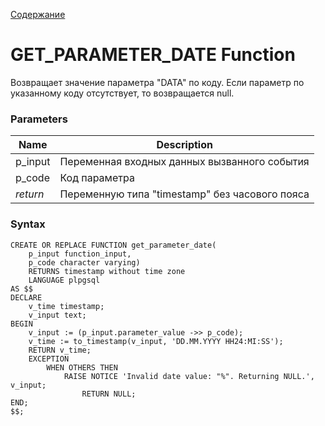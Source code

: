 [Содержание](index.md)

# **GET_PARAMETER_DATE Function**
Возвращает значение параметра "DATA" по коду. 
Если параметр по указанному коду отсутствует, то возвращается null.

### Parameters
| Name     | Description                                    |
|----------|------------------------------------------------|
| p_input  | Переменная входных данных вызванного события   |
| p_code   | Код параметра                                  |
| *return* | Переменную типа "timestamp" без часового пояса |

### Syntax
    CREATE OR REPLACE FUNCTION get_parameter_date(
        p_input function_input, 
        p_code character varying)
        RETURNS timestamp without time zone
        LANGUAGE plpgsql
    AS $$
    DECLARE
        v_time timestamp;
        v_input text;
    BEGIN
        v_input := (p_input.parameter_value ->> p_code);
        v_time := to_timestamp(v_input, 'DD.MM.YYYY HH24:MI:SS');
        RETURN v_time;
        EXCEPTION
            WHEN OTHERS THEN
                RAISE NOTICE 'Invalid date value: "%". Returning NULL.', v_input;
                    RETURN NULL;
    END;
    $$;
